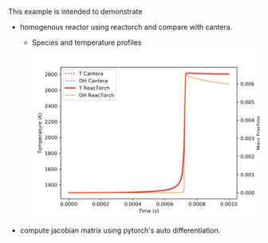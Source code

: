 This example is intended to demonstrate 

* homogenous reactor using reactorch and compare with cantera.

  + Species and temperature profiles
  ![species profiles](https://github.com/DENG-MIT/reactorch/blob/master/examples/auto_ignition/cantera_reactorch_validation.png?raw=true)

* compute jacobian matrix using pytorch's auto differentiation.
